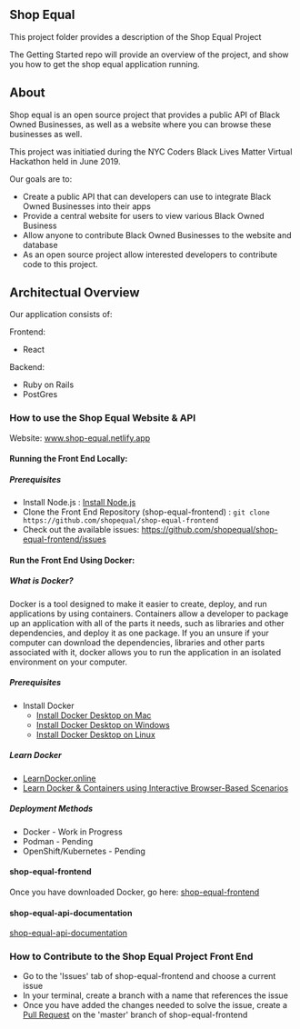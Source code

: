 ## Shop Equal

This project folder provides a description of the Shop Equal Project

The Getting Started repo will provide an overview of the project, and show you how to get the shop equal application running.


## About

Shop equal is an open source project that provides a public API of Black Owned Businesses, as well as a website where
you can browse these businesses as well.

This project was initiatied during the NYC Coders Black Lives Matter Virtual Hackathon held in June 2019.

Our goals are to:

- Create a public API that can developers can use to integrate Black Owned Businesses into their apps
- Provide a central website for users to view various Black Owned Business
- Allow anyone to contribute Black Owned Businesses to the website and database
- As an open source project allow interested developers to contribute code to this project.


## Architectual Overview

Our application consists of:

Frontend:
- React

Backend:
- Ruby on Rails
- PostGres


### How to use the Shop Equal Website & API

Website: www.shop-equal.netlify.app


#### Running the Front End Locally:

##### Prerequisites

- Install Node.js : [Install Node.js](https://nodejs.org/en/download/)
- Clone the Front End Repository (shop-equal-frontend) : ```git clone https://github.com/shopequal/shop-equal-frontend```
- Check out the available issues: https://github.com/shopequal/shop-equal-frontend/issues


#### Run the Front End Using Docker:

##### What is Docker?

Docker is a tool designed to make it easier to create, deploy, and run applications by using containers. Containers allow a developer to package up an application with all of the parts it needs, such as libraries and other dependencies, and deploy it as one package. If you an unsure if your computer can
download the dependencies, libraries and other parts associated with it, docker allows you to run the application in an isolated environment on your computer.

##### Prerequisites

- Install Docker
  - [Install Docker Desktop on Mac](https://docs.docker.com/docker-for-mac/install/)
  - [Install Docker Desktop on Windows](https://docs.docker.com/docker-for-windows/install/)
  - [Install Docker Desktop on Linux](https://docs.docker.com/engine/install/)

##### Learn Docker

- [LearnDocker.online](https://learndocker.online/)
- [Learn Docker & Containers using Interactive Browser-Based Scenarios](https://www.katacoda.com/courses/docker)

##### Deployment Methods

- Docker - Work in Progress
- Podman - Pending
- OpenShift/Kubernetes - Pending

#### shop-equal-frontend

Once you have downloaded Docker, go here: [shop-equal-frontend](shop-equal-frontend/)


#### shop-equal-api-documentation

[shop-equal-api-documentation](shop-equal-api-documentation/)


### How to Contribute to the Shop Equal Project Front End
- Go to the 'Issues' tab of shop-equal-frontend and choose a current issue
- In your terminal, create a branch with a name that references the issue
- Once you have added the changes needed to solve the issue, create a [Pull Request](https://help.github.com/en/github/collaborating-with-issues-and-pull-requests/creating-a-pull-request) on the 'master' branch of shop-equal-frontend


